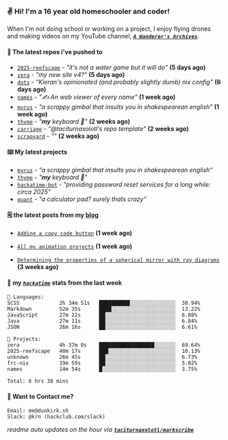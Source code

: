 ### ✌️ Hi! I'm a 16 year old homeschooler and coder!

When I'm not doing school or working on a project, I enjoy flying drones and making videos on my YouTube channel, [**_`A Wanderer's Archives`_**](https://youtube.com/@wanderer.archives).

#### 👷 The latest repos i've pushed to

- [`2025-reefscape`](https://github.com/df1317/2025-reefscape) - _"it's not a water game but it will do"_ **(5 days ago)**
- [`zera`](https://github.com/taciturnaxolotl/zera) - _"my new site v4?"_ **(5 days ago)**
- [`dots`](https://github.com/taciturnaxolotl/dots) - _"Kieran's opinionated (and probably slightly dumb) nix config"_ **(6 days ago)**
- [`names`](https://github.com/aramshiva/names) - _"✍️ An web viewer of every name"_ **(1 week ago)**
- [`myrus`](https://github.com/taciturnaxolotl/myrus) - _"a scrappy gimbal that insults you in shakespearean english"_ **(1 week ago)**
- [`thyme`](https://github.com/taciturnaxolotl/thyme) - _"**my** keyboard 🫶"_ **(2 weeks ago)**
- [`carriage`](https://github.com/taciturnaxolotl/carriage) - _"@taciturnaxolotl's repo template"_ **(2 weeks ago)**
- [`scrapyard`](https://github.com/hackclub/scrapyard) - _""_ **(2 weeks ago)**

#### ⌨️ My latest projects

- [`myrus`](https://github.com/taciturnaxolotl/myrus) - _"a scrappy gimbal that insults you in shakespearean english"_
- [`thyme`](https://github.com/taciturnaxolotl/thyme) - _"**my** keyboard 🫶"_
- [`hackatime-bot`](https://github.com/taciturnaxolotl/hackatime-bot) - _"providing password reset services for a long while: circa 2025"_
- [`quant`](https://github.com/taciturnaxolotl/quant) - _"a calculator pad? surely thats crazy"_

#### 🗒️ the latest posts from my [blog](https://dunkirk.sh)

- [`Adding a copy code button`](https://dunkirk.sh/blog/adding-a-copy-button/) **(1 week ago)**

- [`All my animation projects`](https://dunkirk.sh/blog/my-animations/) **(1 week ago)**

- [`Determining the properties of a spherical mirror with ray diagrams`](https://dunkirk.sh/blog/spherical-ray-diagrams/) **(3 weeks ago)**



#### 📡 my [_`hackatime`_](https://waka.hackclub.com) stats from the last week

```text
💾 Languages:
SCSS             2h 34m 51s   ██████████░░░░░░░░░░░░░░░  38.94%
Markdown         52m 35s      ████░░░░░░░░░░░░░░░░░░░░░  13.22%
JavaScript       27m 22s      ██░░░░░░░░░░░░░░░░░░░░░░░  6.88%
Java             27m 11s      ██░░░░░░░░░░░░░░░░░░░░░░░  6.84%
JSON             26m 16s      ██░░░░░░░░░░░░░░░░░░░░░░░  6.61%

💼 Projects:
zera             4h 37m 0s    ██████████████████░░░░░░░  69.64%
2025-reefscape   40m 17s      ███░░░░░░░░░░░░░░░░░░░░░░  10.13%
unknown          26m 45s      ██░░░░░░░░░░░░░░░░░░░░░░░  6.73%
frc-nix          19m 59s      ██░░░░░░░░░░░░░░░░░░░░░░░  5.02%
names            14m 54s      █░░░░░░░░░░░░░░░░░░░░░░░░  3.75%

Total: 6 hrs 38 mins
```

#### 📮 Want to Contact me?

```text
Email: me@dunkirk.sh
Slack: @krn (hackclub.com/slack)
```

_readme auto updates on the hour via [**`taciturnaxolotl/markscribe`**](https://github.com/taciturnaxolotl/markscribe)_
